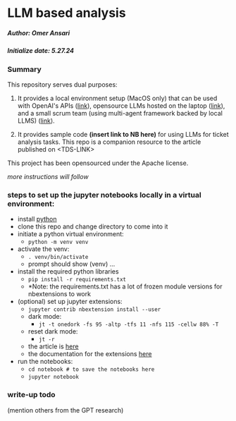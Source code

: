 # LLM based analysis

##### Author: Omer Ansari
##### Initialize date: 5.27.24


### Summary
This repository serves dual purposes:

1. It provides a local environment setup (MacOS only) that can be used with OpenAI's APIs ([link]([link](notebooks/notebook-local-OSS.ipynb))), opensource LLMs hosted on the laptop ([link](notebooks/notebook-local-OSS.ipynb)), and a small scrum team (using multi-agent framework backed by local LLMS) ([link](notebooks/notebook-crewAI-scrum-team-local-LLMs.ipynb)).

2. It provides sample code **(insert link to NB here)** for using LLMs for ticket analysis tasks.
This repo is a companion resource to the article published on \<TDS-LINK\>

This project has been opensourced under the Apache license.


*more instructions will follow*

### steps to set up the jupyter notebooks locally in a virtual environment:

- install [python](https://www.python.org/downloads/)
- clone this repo and change directory to come into it
- initiate a python virtual environment:
	- `python -m venv venv`
- activate the venv:
	- `. venv/bin/activate`
	- prompt should show (venv) ...
- install the required python libraries
	- `pip install -r requirements.txt`
	- *Note: the requirements.txt has a lot of frozen module versions for nbextensions to work
- (optional) set up jupyter extensions:
	- `jupyter contrib nbextension install --user`
	- dark mode:
		- `jt -t onedork -fs 95 -altp -tfs 11 -nfs 115 -cellw 88% -T`
	- reset dark mode:
		- `jt -r`
	- the article is [here](https://towardsdatascience.com/supercharging-jupyter-notebooks-e22f5ad7ca18)
	- the documentation for the extensions [here](https://jupyter-contrib-nbextensions.readthedocs.io/en/latest/)
- run the notebooks:
	- `cd notebook # to save the notebooks here`
	- `jupyter notebook`



### write-up todo

 (mention others from the GPT research)


